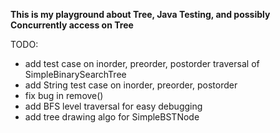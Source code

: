 **This is my playground about Tree, Java Testing, and possibly Concurrently access on Tree**

TODO: 
- add test case on inorder, preorder, postorder traversal of SimpleBinarySearchTree
- add String test case on inorder, preorder, postorder
- fix bug in remove()
- add BFS level traversal for easy debugging
- add tree drawing algo for SimpleBSTNode
